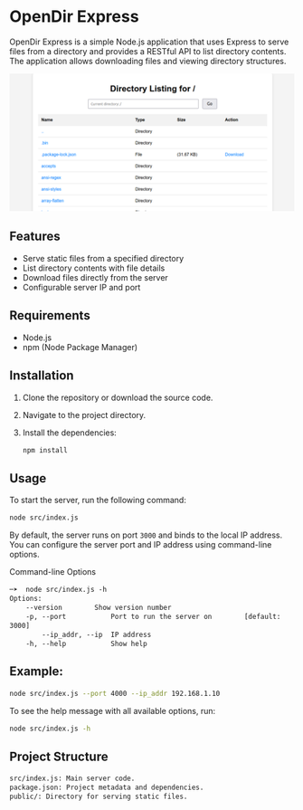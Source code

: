 # OpenDir Express

OpenDir Express is a simple Node.js application that uses Express to serve files from a directory and provides a RESTful API to list directory contents. The application allows downloading files and viewing directory structures.

![alt text](images/1.png)

## Features

- Serve static files from a specified directory
- List directory contents with file details
- Download files directly from the server
- Configurable server IP and port

## Requirements

- Node.js
- npm (Node Package Manager)

## Installation

1. Clone the repository or download the source code.
2. Navigate to the project directory.
3. Install the dependencies:

    ```bash
    npm install
    ```

## Usage

To start the server, run the following command:

```bash
node src/index.js
```

By default, the server runs on port `3000` and binds to the local IP address. You can configure the server port and IP address using command-line options.


Command-line Options
```
─➤  node src/index.js -h                                 
Options:
    --version        Show version number                             
    -p, --port           Port to run the server on        [default: 3000]
        --ip_addr, --ip  IP address            
    -h, --help           Show help                                       
```

## Example:

```bash
node src/index.js --port 4000 --ip_addr 192.168.1.10
```

To see the help message with all available options, run:

```bash
node src/index.js -h
```

## Project Structure

```
src/index.js: Main server code.
package.json: Project metadata and dependencies.
public/: Directory for serving static files.
```

